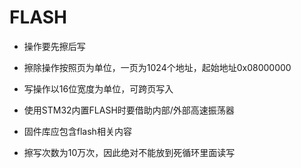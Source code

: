 # FLASH
- 操作要先擦后写
- 擦除操作按照页为单位，一页为1024个地址，起始地址0x08000000
- 写操作以16位宽度为单位，可跨页写入
- 使用STM32内置FLASH时要借助内部/外部高速振荡器

- 固件库应包含flash相关内容
- 擦写次数为10万次，因此绝对不能放到死循环里面读写